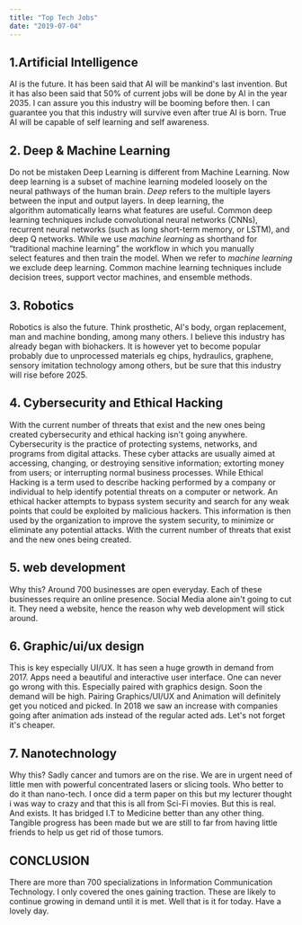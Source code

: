 ```yaml
---
title: "Top Tech Jobs"
date: "2019-07-04"
---
```


## **1.Artificial Intelligence**

AI is the future. It has been said that AI will be mankind's last invention. But it has also been said that 50% of current jobs will be done by AI in the year 2035. I can assure you this industry will be booming before then. I can guarantee you that this industry will survive even after true AI is born. True AI will be capable of self learning and self awareness.

## **2\. Deep & Machine Learning**

Do not be mistaken Deep Learning is different from Machine Learning. Now deep learning is a subset of machine learning modeled loosely on the neural pathways of the human brain. _Deep_ refers to the multiple layers between the input and output layers. In deep learning, the algorithm automatically learns what features are useful. Common deep learning techniques include convolutional neural networks (CNNs), recurrent neural networks (such as long short-term memory, or LSTM), and deep Q networks. While we use _machine learning_ as shorthand for “traditional machine learning” the workflow in which you manually select features and then train the model. When we refer to _machine learning_ we exclude deep learning. Common machine learning techniques include decision trees, support vector machines, and ensemble methods.

## **3\. Robotics**

Robotics is also the future. Think prosthetic, AI's body, organ replacement, man and machine bonding, among many others. I believe this industry has already began with biohackers. It is however yet to become popular probably due to unprocessed materials eg chips, hydraulics, graphene, sensory imitation technology among others, but be sure that this industry will rise before 2025.

## **4\. Cybersecurity and Ethical Hacking**

With the current number of threats that exist and the new ones being created cybersecurity and ethical hacking isn't going anywhere.  
Cybersecurity is the practice of protecting systems, networks, and programs from digital attacks. These cyber attacks are usually aimed at accessing, changing, or destroying sensitive information; extorting money from users; or interrupting normal business processes. While Ethical Hacking is a term used to describe hacking performed by a company or individual to help identify potential threats on a computer or network. An ethical hacker attempts to bypass system security and search for any weak points that could be exploited by malicious hackers. This information is then used by the organization to improve the system security, to minimize or eliminate any potential attacks. With the current number of threats that exist and the new ones being created.

## 5\. web development

Why this? Around 700 businesses are open everyday. Each of these businesses require an online presence. Social Media alone ain't going to cut it. They need a website, hence the reason why web development will stick around.

## 6\. Graphic/ui/ux design

This is key especially UI/UX. It has seen a huge growth in demand from 2017. Apps need a beautiful and interactive user interface. One can never go wrong with this. Especially paired with graphics design. Soon the demand will be high. Pairing Graphics/UI/UX and Animation will definitely get you noticed and picked. In 2018 we saw an increase with companies going after animation ads instead of the regular acted ads. Let's not forget it's cheaper.

## 7\. Nanotechnology

Why this? Sadly cancer and tumors are on the rise. We are in urgent need of little men with powerful concentrated lasers or slicing tools. Who better to do it than nano-tech. I once did a term paper on this but my lecturer thought i was way to crazy and that this is all from Sci-Fi movies. But this is real. And exists. It has bridged I.T to Medicine better than any other thing. Tangible progress has been made but we are still to far from having little friends to help us get rid of those tumors.

## CONCLUSION

There are more than 700 specializations in Information Communication Technology. I only covered the ones gaining traction. These are likely to continue growing in demand until it is met. Well that is it for today. Have a lovely day.
